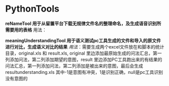 # PythonTools
**reNameTool 用于从留置平台下载无规律文件名的整理命名，及生成语音识别所需要用的表格**
  用法：
  
**meaningUnderstandingTool 用于语义测试pc工具生成的文件和导入的原文件进行对比，生成语义对比的结果**
  *用法*：需要生成两个excel文件放在和脚本的统计目录，original.xls 和 result.xls, original 里边添加最原始生成的问法汇总，第一列添加问法，第二列添加期望的意图，result 里边添加PC工具跑出来的有结果的问法汇总，第一列添加问法，第二列添加是被出来的意图，最后会生成resultunderstanding.xls 其中-1是意图有冲突，1是识别正确，null是pc工具识别没有意图的
